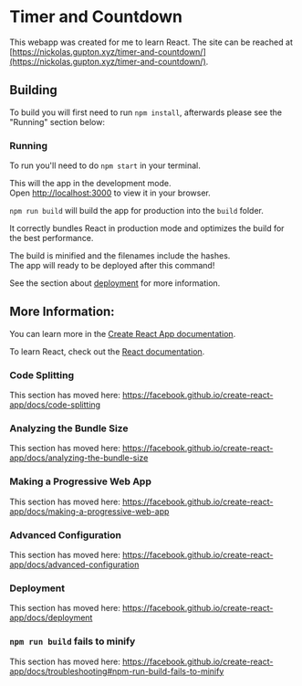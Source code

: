# Timer and Countdown

This webapp was created for me to learn React. The site can be reached at [https://nickolas.gupton.xyz/timer-and-countdown/](https://nickolas.gupton.xyz/timer-and-countdown/).

## Building

To build you will first need to run `npm install`, afterwards please see the "Running" section below:

### Running

To run you'll need to do `npm start` in your terminal.

This will the app in the development mode.<br />
Open [http://localhost:3000](http://localhost:3000) to view it in your browser.

`npm run build` will build the app for production into the `build` folder.

It correctly bundles React in production mode and optimizes the build for the best performance.

The build is minified and the filenames include the hashes.<br />
The app will ready to be deployed after this command!

See the section about [deployment](https://facebook.github.io/create-react-app/docs/deployment) for more information.

## More Information:

You can learn more in the [Create React App documentation](https://facebook.github.io/create-react-app/docs/getting-started).

To learn React, check out the [React documentation](https://reactjs.org/).

### Code Splitting

This section has moved here: https://facebook.github.io/create-react-app/docs/code-splitting

### Analyzing the Bundle Size

This section has moved here: https://facebook.github.io/create-react-app/docs/analyzing-the-bundle-size

### Making a Progressive Web App

This section has moved here: https://facebook.github.io/create-react-app/docs/making-a-progressive-web-app

### Advanced Configuration

This section has moved here: https://facebook.github.io/create-react-app/docs/advanced-configuration

### Deployment

This section has moved here: https://facebook.github.io/create-react-app/docs/deployment

### `npm run build` fails to minify

This section has moved here: https://facebook.github.io/create-react-app/docs/troubleshooting#npm-run-build-fails-to-minify
